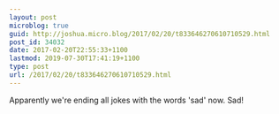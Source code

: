 ```yaml
---
layout: post
microblog: true
guid: http://joshua.micro.blog/2017/02/20/t833646270610710529.html
post_id: 34032
date: 2017-02-20T22:55:33+1100
lastmod: 2019-07-30T17:41:19+1100
type: post
url: /2017/02/20/t833646270610710529.html
---
```

Apparently we're ending all jokes with the words 'sad' now. Sad!
